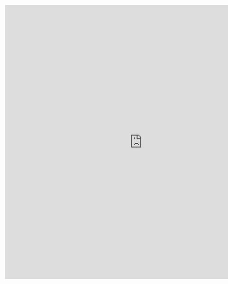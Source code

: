<iframe width="900" height="900" align="middlee" frameborder="no" border="0" marginwidth="0" marginheight="0" scrolling="no" allowtransparency="yes" src="https://ac.yunyoujun.cn"></iframe>